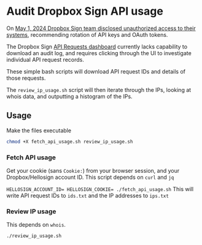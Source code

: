 # Audit Dropbox Sign API usage
On [May 1, 2024 Dropbox Sign team disclosed unauthorized access to their systems](https://sign.dropbox.com/blog/a-recent-security-incident-involving-dropbox-sign), recommending rotation of API keys and OAuth tokens.

The Dropbox Sign [API Requests dashboard](https://app.hellosign.com/apidashboard/apiRequests) currently lacks capability to download an audit log, and requires clicking through the UI to investigate individual API request records.

These simple bash scripts will download API request IDs and details of those requests.

The `review_ip_usage.sh` script will then iterate through the IPs, looking at whois data, and outputting a histogram of the IPs.

## Usage
Make the files executable
```bash
chmod +X fetch_api_usage.sh review_ip_usage.sh
```

### Fetch API usage
Get your cookie (sans `Cookie:`) from your browser session, and your Dropbox/Hellosign account ID. This script depends on `curl` and `jq`

`HELLOSIGN_ACCOUNT_ID= HELLOSIGN_COOKIE= ./fetch_api_usage.sh`
This will write API request IDs to `ids.txt` and the IP addresses to `ips.txt`

### Review IP usage
This depends on `whois`.

`./review_ip_usage.sh`